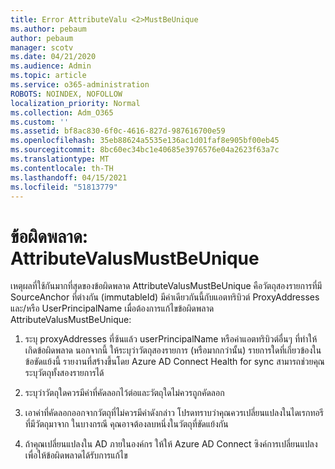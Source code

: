 ```yaml
---
title: Error AttributeValu <2>MustBeUnique
ms.author: pebaum
author: pebaum
manager: scotv
ms.date: 04/21/2020
ms.audience: Admin
ms.topic: article
ms.service: o365-administration
ROBOTS: NOINDEX, NOFOLLOW
localization_priority: Normal
ms.collection: Adm_O365
ms.custom: ''
ms.assetid: bf8ac830-6f0c-4616-827d-987616700e59
ms.openlocfilehash: 35eb88624a5535e136ac1d01faf8e905bf00eb45
ms.sourcegitcommit: 8bc60ec34bc1e40685e3976576e04a2623f63a7c
ms.translationtype: MT
ms.contentlocale: th-TH
ms.lasthandoff: 04/15/2021
ms.locfileid: "51813779"
---
```

# <a name="error-attributevaluemustbeunique"></a>ข้อผิดพลาด: AttributeValusMustBeUnique

เหตุผลที่ใช้กันมากที่สุดของข้อผิดพลาด AttributeValusMustBeUnique คือวัตถุสองรายการที่มี SourceAnchor ที่ต่างกัน (immutableId) มีค่าเดียวกันนี้กับแอตทริบิวต์ ProxyAddresses และ/หรือ UserPrincipalName เมื่อต้องการแก้ไขข้อผิดพลาด AttributeValusMustBeUnique:
  
1. ระบุ proxyAddresses ที่ซ้นแล้ว userPrincipalName หรือค่าแอตทริบิวต์อื่นๆ ที่ทําให้เกิดข้อผิดพลาด นอกจากนี้ ให้ระบุว่าวัตถุสองรายการ (หรือมากกว่านั้น) รายการใดที่เกี่ยวข้องในข้อขัดแย้งนี้ รายงานที่สร้างขึ้นโดย Azure AD Connect Health for sync สามารถช่วยคุณระบุวัตถุทั้งสองรายการได้
    
2. ระบุว่าวัตถุใดควรมีค่าที่คัดลอกไว้ต่อและวัตถุใดไม่ควรถูกคัดลอก
    
3. เอาค่าที่คัดลอกออกจากวัตถุที่ไม่ควรมีค่าดังกล่าว โปรดทราบว่าคุณควรเปลี่ยนแปลงในไดเรกทอรีที่มีวัตถุมาจาก ในบางกรณี คุณอาจต้องลบหนึ่งในวัตถุที่ขัดแย้งกัน
    
4. ถ้าคุณเปลี่ยนแปลงใน AD ภายในองค์กร ให้ให้ Azure AD Connect ซิงค์การเปลี่ยนแปลงเพื่อให้ข้อผิดพลาดได้รับการแก้ไข
    

